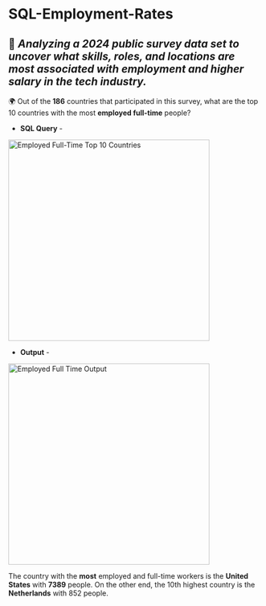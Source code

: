 # SQL-Employment-Rates
## 📌 *Analyzing a 2024 public survey data set to uncover what skills, roles, and locations are most associated with employment and higher salary in the tech industry.*

🌍 Out of the **186** countries that participated in this survey, what are the top 10 countries with the most **employed full-time** people?

- **SQL Query** - 


<img width="400" alt="Employed Full-Time Top 10 Countries" src="https://github.com/user-attachments/assets/d0c29b9c-3a41-4f61-aba4-46e40d2c71b4" />



- **Output** - 



<img width="400" alt="Employed Full Time Output" src="https://github.com/user-attachments/assets/2cd6ba58-a965-49eb-99e0-2db207545f20" />


The country with the **most** employed and full-time workers is the **United States** with **7389** people.
On the other end, the 10th highest country is the **Netherlands** with 852 people.

